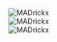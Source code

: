 <div style="display:flex; flex-direction:column;">
<img src="https://github-readme-stats.vercel.app/api/top-langs?username=MADrickx&show_icons=true&locale=en" alt="MADrickx" />
<img src="https://github-readme-stats.vercel.app/api?username=MADrickx&show_icons=true&locale=en" alt="MADrickx" />
<img src="https://github-readme-streak-stats.herokuapp.com/?user=MADrickx&" alt="MADrickx" />
</div>
